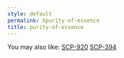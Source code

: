 ```yaml
---
style: default
permalink: Xpurity-of-essence
title: purity-of-essence
---
```

You may also like:
[SCP-920](http://scp-wiki.net/scp-920)
[SCP-394](http://scp-wiki.net/scp-394)
